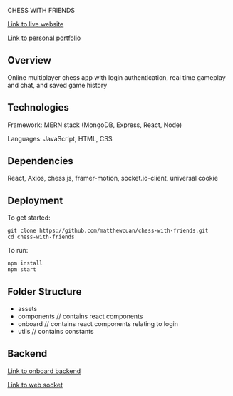 CHESS WITH FRIENDS

[Link to live website](https://melodious-speculoos-b36439.netlify.app/)

[Link to personal portfolio](matthew-cuan.com)

## Overview

Online multiplayer chess app with login authentication, real time gameplay and chat, and saved game history

## Technologies

Framework: MERN stack (MongoDB, Express, React, Node)

Languages: JavaScript, HTML, CSS

## Dependencies

React, Axios, chess.js, framer-motion, socket.io-client, universal cookie

## Deployment

To get started:

```
git clone https://github.com/matthewcuan/chess-with-friends.git
cd chess-with-friends
```

To run:

```
npm install
npm start
```

## Folder Structure

- assets  
- components // contains react components
- onboard // contains react components relating to login
- utils // contains constants

## Backend

[Link to onboard backend](https://github.com/matthewcuan/chess-backend)

[Link to web socket](https://github.com/matthewcuan/chess-socketio)